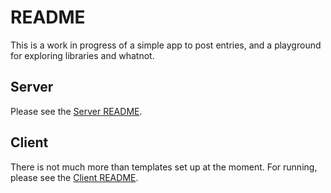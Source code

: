 # README
This is a work in progress of a simple app to post entries, and a playground for
exploring libraries and whatnot.

## Server
Please see the [Server README](./src/server/README.md).

## Client
There is not much more than templates set up at the moment. For running, please see the
[Client README](./src/client/README.md).
